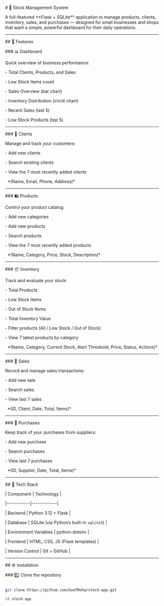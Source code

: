 \# 🧾 Stock Management System



A full-featured \*\*Flask + SQLite\*\* application to manage products, clients, inventory, sales, and purchases — designed for small businesses and shops that want a simple, powerful dashboard for their daily operations.



---



\## 🚀 Features



\### 📊 Dashboard

Quick overview of business performance:

\- Total Clients, Products, and Sales

\- Low Stock Items count

\- Sales Overview (bar chart)

\- Inventory Distribution (circle chart)

\- Recent Sales (last 5)

\- Low Stock Products (top 5)



---



\### 👥 Clients

Manage and track your customers:

\- Add new clients

\- Search existing clients

\- View the 7 most recently added clients  

&nbsp; \*(Name, Email, Phone, Address)\*



---



\### 🛍️ Products

Control your product catalog:

\- Add new categories

\- Add new products

\- Search products

\- View the 7 most recently added products  

&nbsp; \*(Name, Category, Price, Stock, Description)\*



---



\### 📦 Inventory

Track and evaluate your stock:

\- Total Products

\- Low Stock Items

\- Out of Stock Items

\- Total Inventory Value

\- Filter products (All / Low Stock / Out of Stock)

\- View 7 latest products by category  

&nbsp; \*(Name, Category, Current Stock, Alert Threshold, Price, Status, Actions)\*



---



\### 💸 Sales

Record and manage sales transactions:

\- Add new sale

\- Search sales

\- View last 7 sales  

&nbsp; \*(ID, Client, Date, Total, Items)\*



---



\### 🧾 Purchases

Keep track of your purchases from suppliers:

\- Add new purchase

\- Search purchases

\- View last 7 purchases  

&nbsp; \*(ID, Supplier, Date, Total, Items)\*



---



\## 🧱 Tech Stack



| Component | Technology |

|------------|-------------|

| Backend | Python 3.12 + Flask |

| Database | SQLite (via Python’s built-in `sqlite3`) |

| Environment Variables | python-dotenv |

| Frontend | HTML, CSS, JS (Flask templates) |

| Version Control | Git + GitHub |



---



\## ⚙️ Installation



\### 1️⃣ Clone the repository

```bash

git clone https://github.com/GoaTMoha/stock-app.git

cd stock-app



